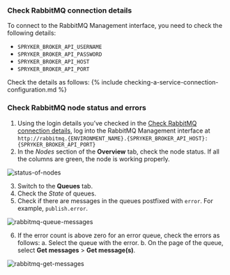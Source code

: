 

### Check RabbitMQ connection details

To connect to the RabbitMQ Management interface, you need to check the following details:
- `SPRYKER_BROKER_API_USERNAME`
- `SPRYKER_BROKER_API_PASSWORD`
- `SPRYKER_BROKER_API_HOST`
- `SPRYKER_BROKER_API_PORT`

Check the details as follows:
{% include checking-a-service-connection-configuration.md %} <!-- To edit, see /_includes/checking-a-service-connection-configuration.md -->



### Check RabbitMQ node status and errors

1. Using the login details you’ve checked in the [Check RabbitMQ connection details](#check-rabbitmq-conneciton-details), log into the RabbitMQ Management interface at `http://rabbitmq.{ENVIRONMENT_NAME}.{SPRYKER_BROKER_API_HOST}:{SPRYKER_BROKER_API_PORT}`
2. In the *Nodes* section of the **Overview** tab, check the node status. If all the columns are green, the node is working properly.

![status-of-nodes](https://spryker.s3.eu-central-1.amazonaws.com/cloud-docs/_includes/checking-rabbitmq-status.md/status-of-nodes.png)

3. Switch to the **Queues** tab.
4. Check the *State* of queues.
5. Check if there are messages in the queues postfixed with `error`. For example, `publish.error`.

![rabbitmq-queue-messages](https://spryker.s3.eu-central-1.amazonaws.com/cloud-docs/_includes/checking-rabbitmq-status.md/rabbitmq-queue-messages.png)

6. If the error count is above zero for an error queue, check the errors as follows:
    a. Select the queue with the error.
    b. On the page of the queue, select **Get messages** > **Get message(s)**.

![rabbitmq-get-messages](https://spryker.s3.eu-central-1.amazonaws.com/cloud-docs/_includes/checking-rabbitmq-status.md/rabbitmq-queue-messages.png)

